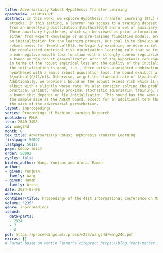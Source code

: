 ```yaml
---
title: Adversarially Robust Hypothesis Transfer Learning
openreview: HCDMiaT0Pf
abstract: In this work, we explore Hypothesis Transfer Learning (HTL) under adversarial
  attacks. In this setting, a learner has access to a training dataset of size $n$
  from an underlying distribution $\mathcal{D}$ and a set of auxiliary hypotheses.
  These auxiliary hypotheses, which can be viewed as prior information originating
  either from expert knowledge or as pre-trained foundation models, are employed as
  an initialization for the learning process. Our goal is to develop an adversarially
  robust model for $\mathcal{D}$. We begin by examining an adversarial variant of
  the regularized empirical risk minimization learning rule that we term A-RERM. Assuming
  a non-negative smooth loss function with a strongly convex regularizer, we establish
  a bound on the robust generalization error of the hypothesis returned by A-RERM
  in terms of the robust empirical loss and the quality of the initialization. If
  the initialization is good, i.e., there exists a weighted combination of auxiliary
  hypotheses with a small robust population loss, the bound exhibits a fast rate of
  $\mathcal{O}(1/n)$. Otherwise, we get the standard rate of $\mathcal{O}(1/\sqrt{n})$.
  Additionally, we provide a bound on the robust excess risk which is similar in nature,
  albeit with a slightly worse rate. We also consider solving the problem using a
  practical variant, namely proximal stochastic adversarial training, and present
  a bound that depends on the initialization. This bound has the same dependence on
  the sample size as the ARERM bound, except for an additional term that depends on
  the size of the adversarial perturbation.
layout: inproceedings
series: Proceedings of Machine Learning Research
publisher: PMLR
issn: 2640-3498
id: wang24d
month: 0
tex_title: Adversarially Robust Hypothesis Transfer Learning
firstpage: 50092
lastpage: 50117
page: 50092-50117
order: 50092
cycles: false
bibtex_author: Wang, Yunjuan and Arora, Raman
author:
- given: Yunjuan
  family: Wang
- given: Raman
  family: Arora
date: 2024-07-08
address:
container-title: Proceedings of the 41st International Conference on Machine Learning
volume: '235'
genre: inproceedings
issued:
  date-parts:
  - 2024
  - 7
  - 8
pdf: https://proceedings.mlr.press/v235/wang24d/wang24d.pdf
extras: []
# Format based on Martin Fenner's citeproc: https://blog.front-matter.io/posts/citeproc-yaml-for-bibliographies/
---
```

